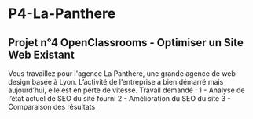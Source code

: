 # P4-La-Panthere
Projet n°4 OpenClassrooms - Optimiser un Site Web Existant 
------------------------
Vous travaillez pour l'agence La Panthère, une grande agence de web design basée à Lyon. L’activité de l’entreprise a bien démarré mais aujourd’hui, elle est en perte de vitesse. 
Travail demandé :
1 - Analyse de l’état actuel de SEO du site fourni
2 - Amélioration du SEO du site
3 - Comparaison des résultats
